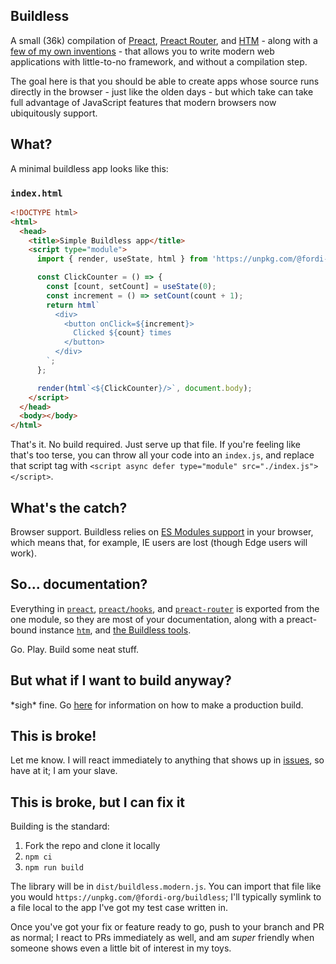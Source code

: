 Buildless
---------

A small (36k) compilation of [Preact](https://preactjs.com/),
[Preact Router](https://github.com/preactjs/preact-router), and
[HTM](https://github.com/developit/htm) - along with a
[few of my own inventions](./docs/index.md) - that
allows you to write modern web applications with little-to-no
framework, and without a compilation step.

The goal here is that you should be able to create apps whose source runs directly
in the browser - just like the olden days - but which take can take full advantage
of JavaScript features that modern browsers now ubiquitously support.

## What?

A minimal buildless app looks like this:

### `index.html`
```html
<!DOCTYPE html>
<html>
  <head>
    <title>Simple Buildless app</title>
    <script type="module">
      import { render, useState, html } from 'https://unpkg.com/@fordi-org/buildless';

      const ClickCounter = () => {
        const [count, setCount] = useState(0);
        const increment = () => setCount(count + 1);
        return html`
          <div>
            <button onClick=${increment}>
              Clicked ${count} times
            </button>
          </div>
        `;
      };

      render(html`<${ClickCounter}/>`, document.body);
    </script>
  </head>
  <body></body>
</html>
```

That's it.  No build required.  Just serve up that file.  If you're feeling
like that's too terse, you can throw all your code into an `index.js`, and replace
that script tag with `<script async defer type="module" src="./index.js"></script>`.

## What's the catch?

Browser support.  Buildless relies on
[ES Modules support](https://developer.mozilla.org/en-US/docs/Web/JavaScript/Guide/Modules)
in your browser, which means that, for example, IE users are lost (though Edge
users will work).

## So... documentation?

Everything in
[`preact`](https://preactjs.com/guide/v10/api-reference),
[`preact/hooks`](https://preactjs.com/guide/v10/hooks),
and [`preact-router`](https://github.com/preactjs/preact-router)
is exported from the one module, so they are most of your documentation,
along with a preact-bound instance [`htm`](https://github.com/developit/htm),
and [the Buildless tools](./docs/index.md).

Go. Play. Build some neat stuff.

## But what if I want to build anyway?

\*sigh\* fine.  Go [here](production.md) for information on how to make a
production build.

## This is broke!

Let me know.  I will react immediately to anything that shows up in [issues](https://github.com/Fordi/buildless/issues), so have at it; I am your slave.

## This is broke, but I can fix it

Building is the standard:

1. Fork the repo and clone it locally
2. `npm ci`
3. `npm run build`

The library will be in `dist/buildless.modern.js`.  You can import that file like you would
`https://unpkg.com/@fordi-org/buildless`; I'll typically symlink to a file local to the app
I've got my test case written in.

Once you've got your fix or feature ready to go, push to your branch and PR as normal; I react to
PRs immediately as well, and am _super_ friendly when someone shows even a little bit of interest
in my toys.
